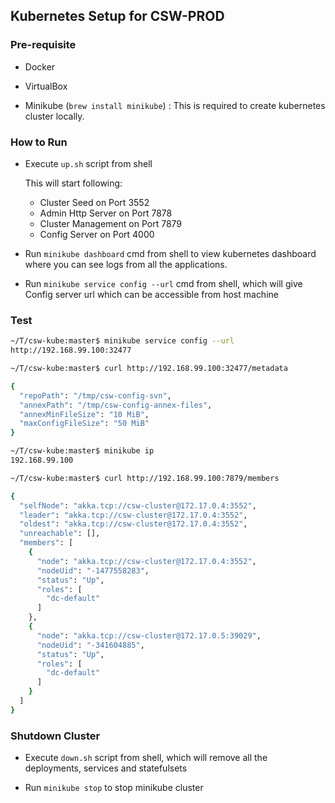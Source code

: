 ## Kubernetes Setup for CSW-PROD

### Pre-requisite

- Docker

- VirtualBox

- Minikube (`brew install minikube`) : This is required to create kubernetes cluster locally.

### How to Run

- Execute `up.sh` script from shell

  This will start following:
  - Cluster Seed on Port 3552
  - Admin Http Server on Port 7878
  - Cluster Management on Port 7879
  - Config Server on Port 4000

- Run `minikube dashboard` cmd from shell to view kubernetes dashboard where you can see logs from all the applications.

- Run `minikube service config --url` cmd from shell, which will give Config server url which can be accessible from host machine

### Test

```bash
~/T/csw-kube:master$ minikube service config --url
http://192.168.99.100:32477

~/T/csw-kube:master$ curl http://192.168.99.100:32477/metadata

{
  "repoPath": "/tmp/csw-config-svn",
  "annexPath": "/tmp/csw-config-annex-files",
  "annexMinFileSize": "10 MiB",
  "maxConfigFileSize": "50 MiB"
}

~/T/csw-kube:master$ minikube ip
192.168.99.100

~/T/csw-kube:master$ curl http://192.168.99.100:7879/members

{
  "selfNode": "akka.tcp://csw-cluster@172.17.0.4:3552",
  "leader": "akka.tcp://csw-cluster@172.17.0.4:3552",
  "oldest": "akka.tcp://csw-cluster@172.17.0.4:3552",
  "unreachable": [],
  "members": [
    {
      "node": "akka.tcp://csw-cluster@172.17.0.4:3552",
      "nodeUid": "-1477558283",
      "status": "Up",
      "roles": [
        "dc-default"
      ]
    },
    {
      "node": "akka.tcp://csw-cluster@172.17.0.5:39029",
      "nodeUid": "-341604885",
      "status": "Up",
      "roles": [
        "dc-default"
      ]
    }
  ]
}

```

### Shutdown Cluster

- Execute `down.sh` script from shell, which will remove all the deployments, services and statefulsets

- Run `minikube stop` to stop minikube cluster